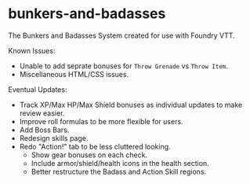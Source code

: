 # bunkers-and-badasses
 The Bunkers and Badasses System created for use with Foundry VTT.
 
Known Issues:
* Unable to add seprate bonuses for `Throw Grenade` vs `Throw Item`.
* Miscellaneous HTML/CSS issues.

Eventual Updates:
* Track XP/Max HP/Max Shield bonuses as individual updates to make review easier.
* Improve roll formulas to be more flexible for users.
* Add Boss Bars.
* Redesign skills page.
* Redo "Action!" tab to be less cluttered looking.
    * Show gear bonuses on each check.
    * Include armor/shield/health icons in the health section.
    * Better restructure the Badass and Action Skill regions.

